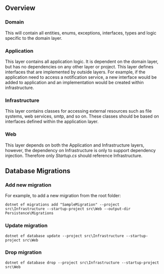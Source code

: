 ## Overview

### Domain

This will contain all entities, enums, exceptions, interfaces, types and logic specific to the domain layer.

### Application

This layer contains all application logic. It is dependent on the domain layer, but has no dependencies on any other layer or project. This layer defines interfaces that are implemented by outside layers. For example, if the application need to access a notification service, a new interface would be added to application and an implementation would be created within infrastructure.

### Infrastructure

This layer contains classes for accessing external resources such as file systems, web services, smtp, and so on. These classes should be based on interfaces defined within the application layer.

### Web

This layer depends on both the Application and Infrastructure layers, however, the dependency on Infrastructure is only to support dependency injection. Therefore only *Startup.cs* should reference Infrastructure.

## Database Migrations

### Add new migration
For example, to add a new migration from the root folder:

`dotnet ef migrations add "SampleMigration" --project src\Infrastructure --startup-project src\Web --output-dir Persistence\Migrations`

### Update migration

`dotnet ef database update --project src\Infrastructure --startup-project src\Web`

### Drop migration

`dotnet ef database drop --project src\Infrastructure --startup-project src\Web`